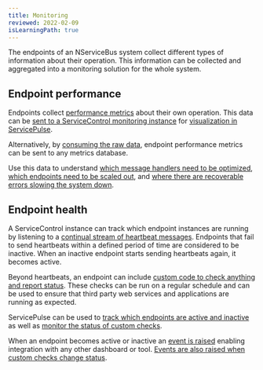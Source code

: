 ```yaml
---
title: Monitoring
reviewed: 2022-02-09
isLearningPath: true
---
```


The endpoints of an NServiceBus system collect different types of information about their operation. This information can be collected and aggregated into a monitoring solution for the whole system.


## Endpoint performance

Endpoints collect [performance metrics](/monitoring/metrics/) about their own operation. This data can be [sent to a ServiceControl monitoring instance](/monitoring/metrics/install-plugin.md) for [visualization in ServicePulse](/monitoring/metrics/in-servicepulse.md).

Alternatively, by [consuming the raw data](/monitoring/metrics/raw.md), endpoint performance metrics can be sent to any metrics database.

Use this data to understand [which message handlers need to be optimized](/tutorials/monitoring-demo/walkthrough-1.md), [which endpoints need to be scaled out](/tutorials/monitoring-demo/walkthrough-2.md), and [where there are recoverable errors slowing the system down](/tutorials/monitoring-demo/walkthrough-3.md).


## Endpoint health

A ServiceControl instance can track which endpoint instances are running by listening to a [continual stream of heartbeat messages](/monitoring/heartbeats/). Endpoints that fail to send heartbeats within a defined period of time are considered to be inactive. When an inactive endpoint starts sending heartbeats again, it becomes active.

Beyond heartbeats, an endpoint can include [custom code to check anything and report status](/monitoring/custom-checks/). These checks can be run on a regular schedule and can be used to ensure that third party web services and applications are running as expected.

ServicePulse can be used to [track which endpoints are active and inactive](/monitoring/heartbeats/in-servicepulse.md) as well as [monitor the status of custom checks](/monitoring/custom-checks/in-servicepulse.md).

When an endpoint becomes active or inactive an [event is raised](/monitoring/heartbeats/notification-events.md) enabling integration with any other dashboard or tool. [Events are also raised when custom checks change status](/monitoring/custom-checks/notification-events.md).
